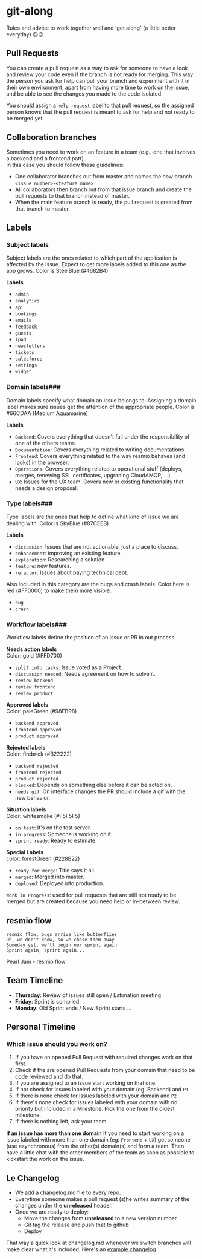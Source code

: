 # git-along
Rules and advice to work together well and 'get along' (a little better everyday) 😉😉

## Pull Requests ##
You can create a pull request as a way to ask for someone to have a look and review your code even if the branch is not ready for merging. This way the person you ask for help can pull your branch and experiment with it in their own environment, apart from having more time to work on the issue, and be able to see the changes you made to the code isolated.

You should assign a `help request` label to that pull request, so the assigned person knows that the pull request is meant to ask for help and not ready to be merged yet.

## Collaboration branches ##
Sometimes you need to work on an feature in a team (e.g., one that involves a backend and a frontend part).  
In this case you should follow these guidelines:  
- One collaborator branches out from master and names the new branch `<issue number>-<feature name>`
- All collaborators then branch out from that issue branch and create the pull requests to that branch instead of master.
- When the main feature branch is ready, the pull request is created from that branch to master.

## Labels ##

### Subject  labels ###
Subject labels are the ones related to which part of the application is affected by the issue. Expect to get more labels added to this one as the app grows. Color is SteelBlue (#4682B4)

**Labels**  
- `admin`  
- `analytics`  
- `api`  
- `bookings`  
- `emails`  
- `feedback`  
- `guests`  
- `ipad`  
- `newsletters`  
- `tickets`  
- `salesforce`
- `settings`  
- `widget`  

### Domain labels###
Domain labels specify what domain an issue belongs to. Assigning a domain label makes sure issues get the attention of the appropriate people. Color is #66CDAA (Medium Aquamarine)

**Labels**  
- `Backend`: Covers everything that doesn't fall under the responsibility of one of the others teams.  
- `Documentation`: Covers everything related to writing documentations.  
- `Frontend`: Covers everything related to the way resmio behaves (and looks) in the browser.  
- `Operations`: Covers everything related to operational stuff (deploys, merges, renewing SSL certificates, upgrading CloudAMQP, ...)  
- `UX`: Issues for the UX team. Covers new or existing functionality that needs a design proposal.  

### Type labels###
Type labels are the ones that help to define what kind of issue we are dealing with. Color is SkyBlue (#87CEEB)  

**Labels**  
- `discussion`: Issues that are not actionable, just a place to discuss.  
- `enhancement`: improving an existing feature.  
- `exploration`: Researching a solution
- `feature`: new features.  
- `refactor`:  Issues about paying technical debt.  

Also included in this category are the bugs and crash labels. Color here is red (#FF0000) to make them more visible.  
- `bug`  
- `crash`  

### Workflow labels###
Workflow labels define the position of an issue or PR in out process:

**Needs action labels**  
Color: gold (#FFD700)  
- `split into tasks`: Issue voted as a Project.  
- `discussion needed`: Needs agreement on how to solve it.  
- `review backend`  
- `review frontend`  
- `review product`  

**Approved labels**  
Color: paleGreen (#98FB98)  
- `backend approved`  
- `frontend approved`  
- `product approved`  

**Rejected labels**  
Color: firebrick (#B22222)  
- `backend rejected`  
- `frontend rejected`  
- `product rejected`  
- `blocked`: Depends on something else before it can be acted on.  
- `needs gif`: On interface changes the PR should include a gif with the new behavior.  

**Situation labels**  
Color: whitesmoke (#F5F5F5)  
- `on test`: It's on the test server.  
- `in progress`: Someone is working on it.  
- `sprint ready`: Ready to estimate.  

**Special Labels**  
color: forestGreen (#228B22)  
- `ready for merge`: Title says it all.  
- `merged`: Merged into master.  
- `deployed`: Deployed into production.  

`Work in Progress`: used for pull requests that are still not ready to be merged but are created because you need help or in-between review.

## resmio flow ##  
>
```
resmio flow, bugs arrive like butterflies
Oh, we don't know, so we chase them away
Someday yet, we'll begin our sprint again
Sprint again, sprint again...
```
 Pearl Jam - resmio flow

## Team Timeline

- **Thursday**: Review of issues still open / Estimation meeting
- **Friday**: Sprint is compiled
- **Monday**: Old Sprint ends / New Sprint starts ...

## Personal Timeline

### Which issue should you work on?
1. If you have an opened Pull Request with required changes work on that first.
2. Check if the are opened Pull Requests from your domain that need to be code reviewed and do that.
3. If you are assigned to an issue start working on that one.
4. If not check for issues labeled with your domain (eg: Backend) and `P1`.
5. If there is none check for issues labeled with your domain and `P2`
6. If there's none check for issues labeled with your domain with no priority but included in a Milestone. Pick the one from the oldest milestone.
7. If there is nothing left, ask your team.

**If an issue has more than one domain**
If you need to start working on a issue labeled with more than one domain (eg: `Frontend` + `UX`) get someone (use asynchronous) from the other(s) domain(s) and form a team. Then have a little chat with the other members of the team as soon as possible to kickstart the work on the issue.

## Le Changelog ##
- We add a changelog.md file to every repo.
- Everytime someone makes a pull request (s)he writes summary of the changes under the **unreleased** header.
- Once we are ready to deploy:
  - Move the changes from **unreleased** to a new version number
  - Git tag the release and push that to github
  - Deploy

That way a quick look at changelog.md whenever we switch branches will make clear what it's included. Here's an [example changelog](https://github.com/olivierlacan/keep-a-changelog/blob/master/CHANGELOG.md)
